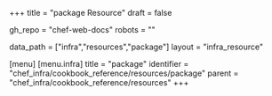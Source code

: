 +++
title = "package Resource"
draft = false

gh_repo = "chef-web-docs"
robots = ""

data_path = ["infra","resources","package"]
layout = "infra_resource"


[menu]
  [menu.infra]
    title = "package"
    identifier = "chef_infra/cookbook_reference/resources/package"
    parent = "chef_infra/cookbook_reference/resources"
+++

<!-- The contents of this page are automatically generated from the package.yaml file in the data directory. -->
<!-- To suggest a change, edit the https://github.com/chef/chef/blob/master/lib/chef/resource/package.rb file
      and submit a pull request to the https://github.com/chef/chef repository. -->

